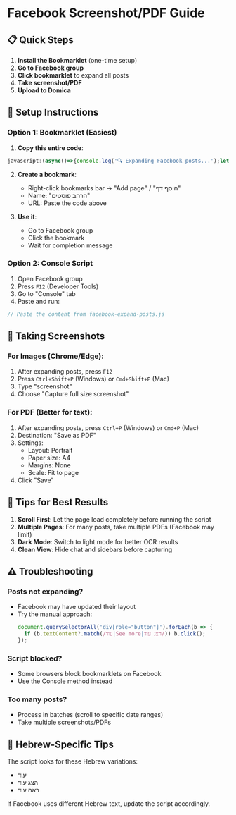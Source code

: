 # Facebook Screenshot/PDF Guide

## 📋 Quick Steps

1. **Install the Bookmarklet** (one-time setup)
2. **Go to Facebook group**
3. **Click bookmarklet** to expand all posts
4. **Take screenshot/PDF**
5. **Upload to Domica**

## 🔧 Setup Instructions

### Option 1: Bookmarklet (Easiest)

1. **Copy this entire code**:
```javascript
javascript:(async()=>{console.log('🔍 Expanding Facebook posts...');let e=0;async function t(){const t=document.body.scrollHeight,o=window.innerHeight;let n=window.pageYOffset;for(;n<t-o;)n+=.8*o,window.scrollTo(0,n),await new Promise(e=>setTimeout(e,1e3)),l();window.scrollTo(0,0),await new Promise(e=>setTimeout(e,500))}function l(){let t=[];return["//div[@role='button'][contains(., 'See more')]","//div[@role='button'][contains(., 'עוד')]","//div[@role='button'][contains(., 'הצג עוד')]","//div[@role='button'][contains(., 'ראה עוד')]"].forEach(e=>{const l=document.evaluate(e,document,null,XPathResult.UNORDERED_NODE_SNAPSHOT_TYPE,null);for(let e=0;e<l.snapshotLength;e++){const o=l.snapshotItem(e);o&&!t.includes(o)&&t.push(o)}}),document.querySelectorAll('div[role="button"]').forEach(e=>{const l=e.textContent||"";(l.includes("See more")||l.includes("עוד")||l.includes("הצג עוד")||l.includes("ראה עוד"))&&!t.includes(e)&&t.push(e)}),t.forEach(t=>{try{t.click(),e++,console.log(`✅ Expanded post ${e}`)}catch(e){console.log("Failed:",e)}}),t.length}await t();let o=0,n=0;do{o=l(),n++,o>0&&await new Promise(e=>setTimeout(e,1e3))}while(o>0&&n<10);console.log(`✨ Done! Expanded ${e} posts.`),window.scrollTo(0,0),alert(`✅ הורחבו ${e} פוסטים!\n📸 הדף מוכן לצילום מסך או PDF`)})();
```

2. **Create a bookmark**:
   - Right-click bookmarks bar → "Add page" / "הוסף דף"
   - Name: "הרחב פוסטים"
   - URL: Paste the code above

3. **Use it**:
   - Go to Facebook group
   - Click the bookmark
   - Wait for completion message

### Option 2: Console Script

1. Open Facebook group
2. Press `F12` (Developer Tools)
3. Go to "Console" tab
4. Paste and run:

```javascript
// Paste the content from facebook-expand-posts.js
```

## 📸 Taking Screenshots

### For Images (Chrome/Edge):
1. After expanding posts, press `F12`
2. Press `Ctrl+Shift+P` (Windows) or `Cmd+Shift+P` (Mac)
3. Type "screenshot"
4. Choose "Capture full size screenshot"

### For PDF (Better for text):
1. After expanding posts, press `Ctrl+P` (Windows) or `Cmd+P` (Mac)
2. Destination: "Save as PDF"
3. Settings:
   - Layout: Portrait
   - Paper size: A4
   - Margins: None
   - Scale: Fit to page
4. Click "Save"

## 🚀 Tips for Best Results

1. **Scroll First**: Let the page load completely before running the script
2. **Multiple Pages**: For many posts, take multiple PDFs (Facebook may limit)
3. **Dark Mode**: Switch to light mode for better OCR results
4. **Clean View**: Hide chat and sidebars before capturing

## ⚠️ Troubleshooting

### Posts not expanding?
- Facebook may have updated their layout
- Try the manual approach:
  ```javascript
  document.querySelectorAll('div[role="button"]').forEach(b => {
    if (b.textContent?.match(/עוד|See more|הצג עוד/)) b.click();
  });
  ```

### Script blocked?
- Some browsers block bookmarklets on Facebook
- Use the Console method instead

### Too many posts?
- Process in batches (scroll to specific date ranges)
- Take multiple screenshots/PDFs

## 🎯 Hebrew-Specific Tips

The script looks for these Hebrew variations:
- עוד
- הצג עוד  
- ראה עוד

If Facebook uses different Hebrew text, update the script accordingly.